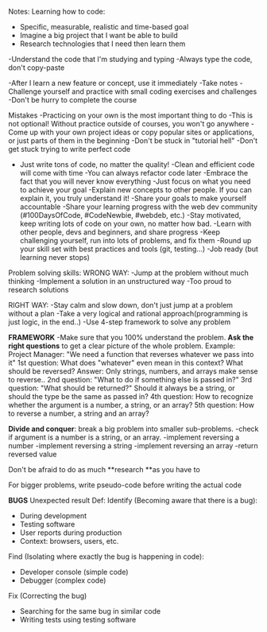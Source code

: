 Notes:
Learning how to code:

- Specific, measurable, realistic and time-based goal
- Imagine a big project that I want be able to build
- Research technologies that I need then learn them

-Understand the code that I'm studying and typing
-Always type the code, don't copy-paste

-After I learn a new feature or concept, use it immediately
-Take notes
-Challenge yourself and practice with small coding exercises and challenges
-Don't be hurry to complete the course

Mistakes
-Practicing on your own is the most important thing to do
-This is not optional! Without practice outside of courses, you won't go anywhere
-Come up with your own project ideas or copy popular sites or applications, or just parts of them in the beginning
-Don't be stuck in "tutorial hell"
-Don't get stuck trying to write perfect code

- Just write tons of code, no matter the quality!
  -Clean and efficient code will come with time
  -You can always refactor code later
  -Embrace the fact that you will never know everything
  -Just focus on what you need to achieve your goal
  -Explain new concepts to other people. If you can explain it, you truly understand it!
  -Share your goals to make yourself accountable
  -Share your learning progress with the web dev community (#100DaysOfCode, #CodeNewbie, #webdeb, etc.)
  -Stay motivated, keep writing lots of code on your own, no matter how bad.
  -Learn with other people, devs and beginners, and share progress
  -Keep challenging yourself, run into lots of problems, and fix them
  -Round up your skill set with best practices and tools (git, testing...)
  -Job ready (but learning never stops)

Problem solving skills:
WRONG WAY:
-Jump at the problem without much thinking
-Implement a solution in an unstructured way
-Too proud to research solutions

RIGHT WAY:
-Stay calm and slow down, don't just jump at a problem without a plan
-Take a very logical and rational approach(programming is just logic, in the end..)
-Use 4-step framework to solve any problem

**FRAMEWORK**
-Make sure that you 100% understand the problem. **Ask the right questions** to get a clear picture of the whole problem.
Example: Project Manager: "We need a function that reverses whatever we pass into it"
1st question: What does "whatever" even mean in this context? What should be reversed? Answer: Only strings, numbers, and arrays make sense to reverse..
2nd question: "What to do if something else is passed in?"
3rd question: "What should be returned?" Should it always be a string, or should the type be the same as passed in?
4th question: How to recognize whether the argument is a number, a string, or an array?
5th question: How to reverse a number, a string and an array?

**Divide and conquer**: break a big problem into smaller sub-problems.
-check if argument is a number is a string, or an array.
-implement reversing a number
-implement reversing a string
-implement reversing an array
-return reversed value

Don't be afraid to do as much **research **as you have to

For bigger problems, write pseudo-code before writing the actual code

**BUGS**
Unexpected result
Def: Identify (Becoming aware that there is a bug):

- During development
- Testing software
- User reports during production
- Context: browsers, users, etc.

Find (Isolating where exactly the bug is happening in code):

- Developer console (simple code)
- Debugger (complex code)

Fix (Correcting the bug)

- Searching for the same bug in similar code
- Writing tests using testing software

